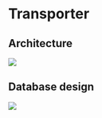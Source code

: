 # Transporter

## Architecture

![](https://i.imgur.com/gPySCmC.jpg)

## Database design
![](https://i.imgur.com/u2rHg5v.jpg)
